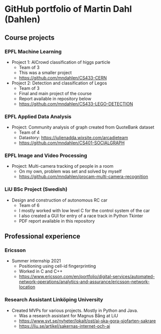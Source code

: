 # GitHub portfolio of Martin Dahl (Dahlen)

## Course projects
### EPFL Machine Learning
* Project 1: AICrowd classification of higgs particle
    - Team of 3
    - This was a smaller project
    - https://github.com/mndahlen/CS433-CERN
* Project 2: Detection and classification of Legos
    - Team of 3
    - Final and main project of the course
    - Report available in repository below
    - https://github.com/mndahlen/CS433-LEGO-DETECTION

### EPFL Applied Data Analysis
* Project: Community analysis of graph created from QuoteBank dataset
    - Team of 4
    - Datastory: https://julienadda.wixsite.com/arcadieteam
    - https://github.com/mndahlen/CS401-SOCIALGRAPH

### EPFL Image and Video Processing
* Project: Multi-camera tracking of people in a room
    - On my own, problem was set and solved by myself
    - https://github.com/mndahlen/procam-multi-camera-recognition

### LiU BSc Project (Swedish)
* Design and construction of autonomous RC car
    - Team of 6
    - I mostly worked with low level C for the control system of the car
    - I also created a GUI for entry of a race track in Python Tkinter
    - PDF report available in this repository

## Professional experience
### Ericsson
* Summer internship 2021
    - Positioning using cell-id fingerprinting
    - Worked in C and C++
    - https://www.ericsson.com/en/portfolio/digital-services/automated-network-operations/analytics-and-assurance/ericsson-network-location

### Research Assistant Linköping University
* Created MVPs for various projects. Mostly in Python and Java.
    - Was a research assistant for Magnus Bång at LiU
    - https://www.svt.se/nyheter/lokalt/ost/ai-ska-gora-sjofarten-sakrare
    - https://liu.se/artikel/sakernas-internet-och-ai
